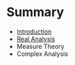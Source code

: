 # Summary

* [Introduction](README.md)
* [Real Analysis](chapter1.md)
* Measure Theory
* Complex Analysis

